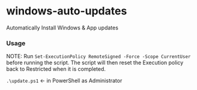 # windows-auto-updates
Automatically Install Windows &amp; App updates

### Usage

NOTE: Run `Set-ExecutionPolicy RemoteSigned -Force -Scope CurrentUser` before running the script. The script will then reset the Execution policy back to Restricted when it is completed.

`.\update.ps1` <- in PowerShell as Administrator

